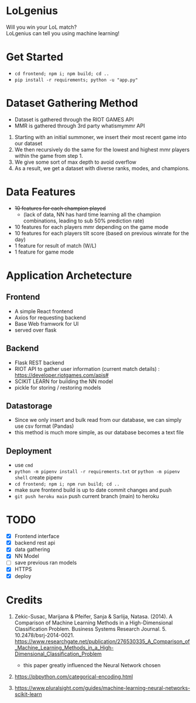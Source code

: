 # LoLgenius

Will you win your LoL match? \
LoLgenius can tell you using machine learning!

# Get Started

-   `cd frontend; npm i; npm build; cd ..`
-   `pip install -r requirements; python -u "app.py"`

# Dataset Gathering Method

-   Dataset is gathered through the RIOT GAMES API
-   MMR is gathered through 3rd party whatismymmr API

1. Starting with an initial summoner, we insert their most recent game into our dataset
2. We then recursively do the same for the lowest and highest mmr players within the game from step 1.
3. We give some sort of max depth to avoid overflow
4. As a result, we get a dataset with diverse ranks, modes, and champions.

# Data Features

-   <s>10 features for each champion played</s>
    -   (lack of data, NN has hard time learning all the champion combinations, leading to sub 50% prediction rate)
-   10 features for each players mmr depending on the game mode
-   10 features for each players tilt score (based on previous winrate for the day)
-   1 feature for result of match (W/L)
-   1 feature for game mode

# Application Archetecture

## Frontend

-   A simple React frontend
-   Axios for requesting backend
-   Base Web framwork for UI
-   served over flask

## Backend

-   Flask REST backend
-   RIOT API to gather user information (current match details) : https://developer.riotgames.com/apis#
-   SCIKIT LEARN for building the NN model
-   pickle for storing / restoring models

## Datastorage

-   Since we only insert and bulk read from our database, we can simply use csv format (Pandas)
-   this method is much more simple, as our database becomes a text file

## Deployment

-   use `cmd`
-   `python -m pipenv install -r requirements.txt` or `python -m pipenv shell` create pipenv
-   `cd frontend; npm i; npm run build; cd ..`
-   make sure frontend build is up to date commit changes and push
-   `git push heroku main` push current branch (main) to heroku

# TODO

-   [x] Frontend interface
-   [x] backend rest api
-   [x] data gathering
-   [x] NN Model
-   [ ] save previous ran models
-   [x] HTTPS
-   [x] deploy

# Credits

1. Zekic-Susac, Marijana & Pfeifer, Sanja & Sarlija, Natasa. (2014). A Comparison of Machine Learning Methods in a High-Dimensional Classification Problem. Business Systems Research Journal. 5. 10.2478/bsrj-2014-0021. https://www.researchgate.net/publication/276530335_A_Comparison_of_Machine_Learning_Methods_in_a_High-Dimensional_Classification_Problem

    - this paper greatly influenced the Neural Network chosen

2. https://pbpython.com/categorical-encoding.html
3. https://www.pluralsight.com/guides/machine-learning-neural-networks-scikit-learn
